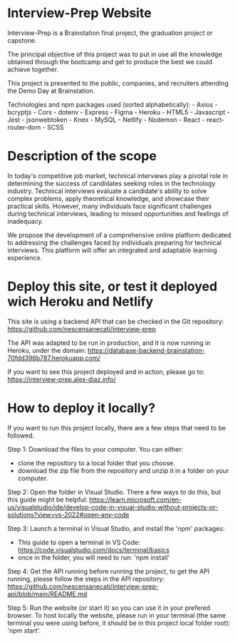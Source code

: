# Interview-Prep Website
Interview-Prep is a Brainstation final project, the graduation project or capstone.

The principal objective of this project was to put in use all the knowledge obtained through the bootcamp and get to produce the best we could achieve together. 

This project is presented to the public, companies, and recruiters attending the Demo Day at Brainstation. 

Technologies and npm packages used (sorted alphabetically):
    - Axios
    - bcryptjs
    - Cors
    - dotenv
    - Express
    - Figma
    - Heroku
    - HTML5
    - Javascript
    - Jest
    - jsonwebtoken
    - Knex
    - MySQL
    - Netlify 
    - Nodemon
    - React
    - react-router-dom
    - SCSS

# Description of the scope
In today's competitive job market, technical interviews play a pivotal role in determining the success of candidates seeking roles in the technology industry. Technical interviews evaluate a candidate's ability to solve complex problems, apply theoretical knowledge, and showcase their practical skills. However, many individuals face significant challenges during technical interviews, leading to missed opportunities and feelings of inadequacy.

We propose the development of a comprehensive online platform dedicated to addressing the challenges faced by individuals preparing for technical interviews. This platform will offer an integrated and adaptable learning experience.

# Deploy this site, or test it deployed wich Heroku and Netlify

This site is using a backend API that can be checked in the Git repository: 
https://github.com/nescensanecati/interview-prep

The API was adapted to be run in production, and it is now running in Heroku, under the domain: 
https://database-backend-brainstation-70fdd396b787.herokuapp.com/

If you want to see this project deployed and in action, please go to: 
https://interview-prep.alex-diaz.info/

# How to deploy it locally?
If you want to run this project locally, there are a few steps that need to be followed. 

Step 1: Download the files to your computer.
You can either: 
- clone the repository to a local folder that you choose.
- download the zip file from the repository and unzip it in a folder on your computer.

Step 2: Open the folder in Visual Studio. There a few ways to do this, but this guide might be helpful: https://learn.microsoft.com/en-us/visualstudio/ide/develop-code-in-visual-studio-without-projects-or-solutions?view=vs-2022#open-any-code

Step 3: Launch a terminal in Visual Studio, and install the 'npm' packages: 
- This guide to open a terminal in VS Code: https://code.visualstudio.com/docs/terminal/basics
- once in the folder, you will need to run: 'npm install'

Step 4: Get the API running before running the project, to get the API running, please follow the steps in the API repository: https://github.com/nescensanecati/interview-prep-api/blob/main/README.md

Step 5: Run the website (or start it) so you can use it in your prefered browser. To host locally the website, please run in your terminal (the same terminal you were using before, it should be in this project local folder root): 'npm start'. 
